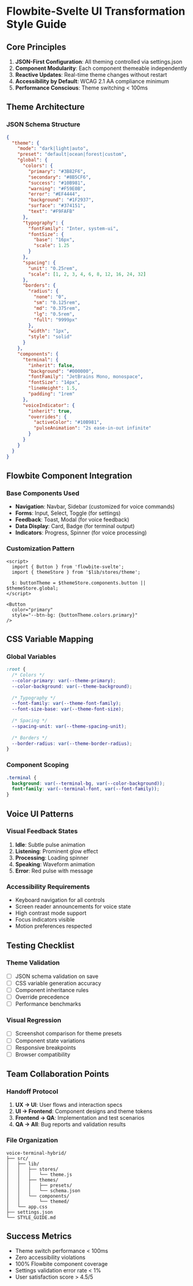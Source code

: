 # Flowbite-Svelte UI Transformation Style Guide

## Core Principles
1. **JSON-First Configuration**: All theming controlled via settings.json
2. **Component Modularity**: Each component themeable independently
3. **Reactive Updates**: Real-time theme changes without restart
4. **Accessibility by Default**: WCAG 2.1 AA compliance minimum
5. **Performance Conscious**: Theme switching < 100ms

## Theme Architecture

### JSON Schema Structure
```json
{
  "theme": {
    "mode": "dark|light|auto",
    "preset": "default|ocean|forest|custom",
    "global": {
      "colors": {
        "primary": "#3B82F6",
        "secondary": "#8B5CF6",
        "success": "#10B981",
        "warning": "#F59E0B",
        "error": "#EF4444",
        "background": "#1F2937",
        "surface": "#374151",
        "text": "#F9FAFB"
      },
      "typography": {
        "fontFamily": "Inter, system-ui",
        "fontSize": {
          "base": "16px",
          "scale": 1.25
        }
      },
      "spacing": {
        "unit": "0.25rem",
        "scale": [1, 2, 3, 4, 6, 8, 12, 16, 24, 32]
      },
      "borders": {
        "radius": {
          "none": "0",
          "sm": "0.125rem",
          "md": "0.375rem",
          "lg": "0.5rem",
          "full": "9999px"
        },
        "width": "1px",
        "style": "solid"
      }
    },
    "components": {
      "terminal": {
        "inherit": false,
        "background": "#000000",
        "fontFamily": "JetBrains Mono, monospace",
        "fontSize": "14px",
        "lineHeight": 1.5,
        "padding": "1rem"
      },
      "voiceIndicator": {
        "inherit": true,
        "overrides": {
          "activeColor": "#10B981",
          "pulseAnimation": "2s ease-in-out infinite"
        }
      }
    }
  }
}
```

## Flowbite Component Integration

### Base Components Used
- **Navigation**: Navbar, Sidebar (customized for voice commands)
- **Forms**: Input, Select, Toggle (for settings)
- **Feedback**: Toast, Modal (for voice feedback)
- **Data Display**: Card, Badge (for terminal output)
- **Indicators**: Progress, Spinner (for voice processing)

### Customization Pattern
```svelte
<script>
  import { Button } from 'flowbite-svelte';
  import { themeStore } from '$lib/stores/theme';
  
  $: buttonTheme = $themeStore.components.button || $themeStore.global;
</script>

<Button 
  color="primary"
  style="--btn-bg: {buttonTheme.colors.primary}"
/>
```

## CSS Variable Mapping

### Global Variables
```css
:root {
  /* Colors */
  --color-primary: var(--theme-primary);
  --color-background: var(--theme-background);
  
  /* Typography */
  --font-family: var(--theme-font-family);
  --font-size-base: var(--theme-font-size);
  
  /* Spacing */
  --spacing-unit: var(--theme-spacing-unit);
  
  /* Borders */
  --border-radius: var(--theme-border-radius);
}
```

### Component Scoping
```css
.terminal {
  background: var(--terminal-bg, var(--color-background));
  font-family: var(--terminal-font, var(--font-family));
}
```

## Voice UI Patterns

### Visual Feedback States
1. **Idle**: Subtle pulse animation
2. **Listening**: Prominent glow effect
3. **Processing**: Loading spinner
4. **Speaking**: Waveform animation
5. **Error**: Red pulse with message

### Accessibility Requirements
- Keyboard navigation for all controls
- Screen reader announcements for voice state
- High contrast mode support
- Focus indicators visible
- Motion preferences respected

## Testing Checklist

### Theme Validation
- [ ] JSON schema validation on save
- [ ] CSS variable generation accuracy
- [ ] Component inheritance rules
- [ ] Override precedence
- [ ] Performance benchmarks

### Visual Regression
- [ ] Screenshot comparison for theme presets
- [ ] Component state variations
- [ ] Responsive breakpoints
- [ ] Browser compatibility

## Team Collaboration Points

### Handoff Protocol
1. **UX → UI**: User flows and interaction specs
2. **UI → Frontend**: Component designs and theme tokens
3. **Frontend → QA**: Implementation and test scenarios
4. **QA → All**: Bug reports and validation results

### File Organization
```
voice-terminal-hybrid/
├── src/
│   ├── lib/
│   │   ├── stores/
│   │   │   └── theme.js
│   │   ├── themes/
│   │   │   ├── presets/
│   │   │   └── schema.json
│   │   └── components/
│   │       └── themed/
│   └── app.css
├── settings.json
└── STYLE_GUIDE.md
```

## Success Metrics
- Theme switch performance < 100ms
- Zero accessibility violations
- 100% Flowbite component coverage
- Settings validation error rate < 1%
- User satisfaction score > 4.5/5